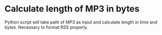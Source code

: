# Calculate length of MP3 in bytes

Python script will take path of MP3 as input and calculate length in time and bytes. Necessary to format RSS properly.